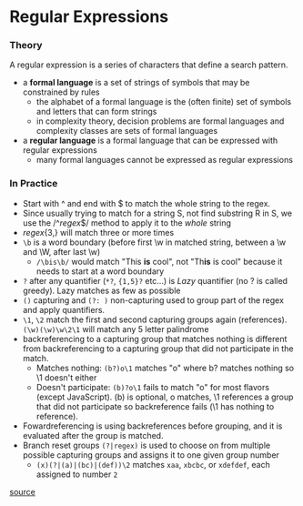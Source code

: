 # Regular Expressions
### Theory
A regular expression is a series of characters that define a search pattern.
- a **formal language** is a set of strings of symbols that may be constrained by rules 
  - the alphabet of a formal language is the (often finite) set of symbols and letters that can form strings
  - in complexity theory, decision problems are formal languages and complexity classes are sets of formal languages
- a **regular language** is a formal language that can be expressed with regular expressions
  - many formal languages cannot be expressed as regular expressions

### In Practice
- Start with ^ and end with $ to match the whole string to the regex.
- Since usually trying to match for a string S, not find substring R in S, we use the /^*regex*$/ method to apply it to the *whole* string
- *regex*{3,} will match three or more times
- `\b` is a word boundary (before first \w in matched string, between a \w and \W, after last \w)
    - `/\bis\b/` would match "This **is** cool", not "Th**is** is cool" because it needs to start at a word boundary
- `?` after any quantifier (`*?`, `{1,5}?` etc...) is *Lazy* quantifier (no ? is called greedy). Lazy matches as few as possible
- `()` capturing and `(?: )` non-capturing used to group part of the regex and apply quantifiers.
- `\1`, `\2` match the first and second capturing groups again (references). `(\w)(\w)\w\2\1` will match any 5 letter palindrome
- backreferencing to a capturing group that matches nothing is different from backreferencing to a capturing group that did not participate in the match.
    - Matches nothing: `(b?)o\1` matches "o" where b? matches nothing so \1 doesn't either
    - Doesn't participate: `(b)?o\1` fails to match "o" for most flavors (except JavaScript). (b) is optional, o matches, \1 references a group that did not participate so backreference fails (\1 has nothing to reference).
- Fowardreferencing is using backreferences before grouping, and it is evaluated after the group is matched.
- Branch reset groups `(?|regex)` is used to choose on from multiple possible capturing groups and assigns it to one given group number
  - `(x)(?|(a)|(bc)|(def))\2` matches `xaa`, `xbcbc`, or `xdefdef`, each assigned to number `2`

[source](http://www.regular-expressions.info/refadv.html)

